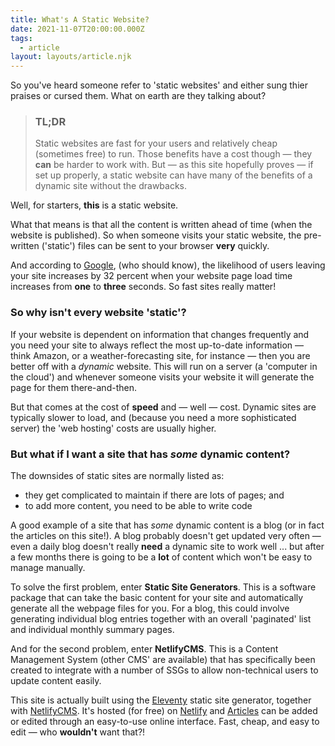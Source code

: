 ```yaml
---
title: What's A Static Website?
date: 2021-11-07T20:00:00.000Z
tags:
  - article
layout: layouts/article.njk
---
```


So you've heard someone refer to 'static websites' and either sung thier praises or cursed them.
What on earth are they talking about?

> ### TL;DR
>
> Static websites are fast for your users and relatively cheap (sometimes free) to run. Those
> benefits have a cost though &mdash; they **can** be harder to work with. But &mdash; as this
> site hopefully proves &mdash; if set up properly, a static website can have many of the benefits
> of a dynamic site without the drawbacks.

Well, for starters, **this** is a static website.

What that means is that all the content is written ahead of time (when the website is published).
So when someone visits your static website, the pre-written ('static') files can be sent to your
browser **very** quickly.

And according to [Google](https://www.thinkwithgoogle.com/marketing-resources/data-measurement/mobile-page-speed-new-industry-benchmarks/),
(who should know), the likelihood of users leaving your site increases by 32 percent when your
website page load time increases from **one** to **three** seconds. So fast sites really matter!

### So why isn't every website 'static'?

If your website is dependent on information that changes frequently and you need your site to always
reflect the most up-to-date information &mdash; think Amazon, or a weather-forecasting site, for
instance &mdash; then you are better off with a *dynamic* website. This will run on a server (a
'computer in the cloud') and whenever someone visits your website it will generate the page for
them there-and-then.

But that comes at the cost of **speed** and &mdash; well &mdash; cost. Dynamic sites are typically
slower to load, and (because you need a more sophisticated server) the 'web hosting' costs are
usually higher.

### But what if I want a site that has *some* dynamic content?

The downsides of static sites are normally listed as:
* they get complicated to maintain if there are lots of pages; and
* to add more content, you need to be able to write code

A good example of a site that has *some* dynamic content is a blog (or in fact the articles on this
site!). A blog probably doesn't get updated very often &mdash; even a daily blog doesn't really
**need** a dynamic site to work well ... but after a few months there is going to be a **lot** of
content which won't be easy to manage manually.

To solve the first problem, enter **Static Site Generators**. This is a software package that can
take the basic content for your site and automatically generate all the webpage files for you. For
a blog, this could involve generating individual blog entries together with an overall 'paginated'
list and individual monthly summary pages.

And for the second problem, enter **NetlifyCMS**. This is a Content Management System (other CMS'
are available) that has specifically been created to integrate with a number of SSGs to allow
non-technical users to update content easily.

This site is actually built using the [Eleventy](https://www.11ty.dev/) static site generator, together
with [NetlifyCMS](https://www.netlifycms.org/). It's hosted (for free) on [Netlify](https://www.netlify.com/)
and [Articles](/articles/page-1/) can be added or edited through an easy-to-use online interface.
Fast, cheap, and easy to edit &mdash; who **wouldn't** want that?!